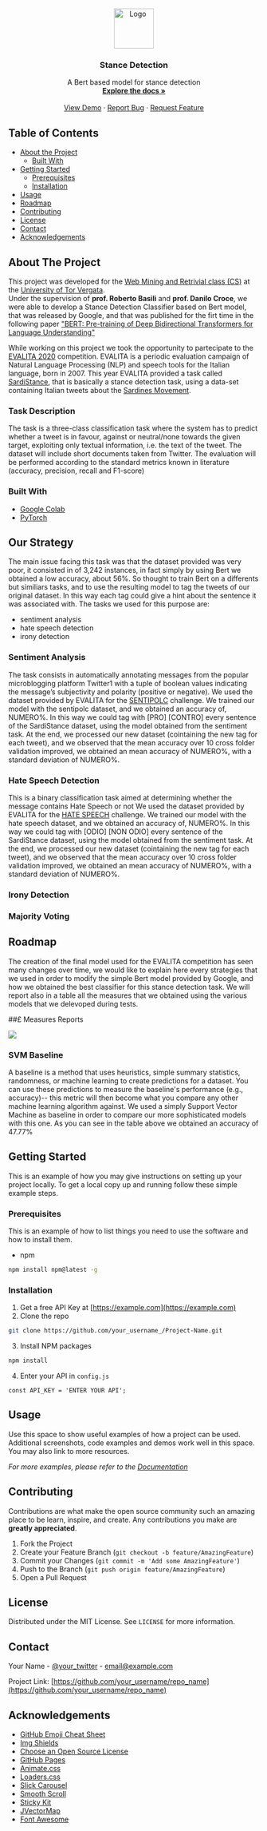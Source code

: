<!--
*** Thanks for checking out this README Template. If you have a suggestion that would
*** make this better, please fork the repo and create a pull request or simply open
*** an issue with the tag "enhancement".
*** Thanks again! Now go create something AMAZING! :D
-->





<!-- PROJECT SHIELDS -->
<!--
*** I'm using markdown "reference style" links for readability.
*** Reference links are enclosed in brackets [ ] instead of parentheses ( ).
*** See the bottom of this document for the declaration of the reference variables
*** for contributors-url, forks-url, etc. This is an optional, concise syntax you may use.
*** https://www.markdownguide.org/basic-syntax/#reference-style-links
-->




<!-- PROJECT LOGO -->
<br />
<p align="center">
  <a href="https://github.com/othneildrew/Best-README-Template">
    <img src="https://github.com/March-08/Stance_Detetion/blob/master/logo.png" alt="Logo" width="80" height="80">
  </a>

  <h3 align="center">Stance Detection</h3>

  <p align="center">
    A Bert based model for stance detection
    <br />
    <a href="https://github.com/othneildrew/Best-README-Template"><strong>Explore the docs »</strong></a>
    <br />
    <br />
    <a href="https://github.com/othneildrew/Best-README-Template">View Demo</a>
    ·
    <a href="https://github.com/othneildrew/Best-README-Template/issues">Report Bug</a>
    ·
    <a href="https://github.com/othneildrew/Best-README-Template/issues">Request Feature</a>
  </p>
</p>



<!-- TABLE OF CONTENTS -->
## Table of Contents

* [About the Project](#about-the-project)
  * [Built With](#built-with)
* [Getting Started](#getting-started)
  * [Prerequisites](#prerequisites)
  * [Installation](#installation)
* [Usage](#usage)
* [Roadmap](#roadmap)
* [Contributing](#contributing)
* [License](#license)
* [Contact](#contact)
* [Acknowledgements](#acknowledgements)



<!-- ABOUT THE PROJECT -->
## About The Project


This project was developed for the [Web Mining and Retrivial class (CS)](http://ai-nlp.info.uniroma2.it/basili/didattica/WmIR_18_19/) at the [University of Tor Vergata](http://www.informatica.uniroma2.it/).<br/>
Under the supervision of **prof. Roberto Basili** and **prof. Danilo Croce**, we were able to develop a Stance Detection Classifier based on Bert model, that was released by Google, and that was published for the firt time in the following paper ["BERT: Pre-training of Deep Bidirectional Transformers for
Language Understanding"](https://arxiv.org/pdf/1810.04805.pdf)

While working on this project we took the opportunity to partecipate to the [EVALITA 2020](http://www.evalita.it/) competition.
EVALITA is a periodic evaluation campaign of Natural Language Processing (NLP) and speech tools for the Italian language, born in 2007.
This year EVALITA provided a task called [SardiStance](http://www.di.unito.it/~tutreeb/sardistance-evalita2020/index.html), that is basically a stance detection task, using a data-set containing Italian tweets about the [Sardines Movement](https://en.wikipedia.org/wiki/Sardines_movement).

### Task Description
The task is a three-class classification task where the system has to predict whether a tweet is in favour, against or neutral/none towards the given target, exploiting only textual information, i.e. the text of the tweet.
The dataset will include short documents taken from Twitter.
The evaluation will be performed according to the standard metrics known in literature (accuracy, precision, recall and F1-score)



### Built With
* [Google Colab](https://colab.research.google.com/github/tensorflow/examples/blob/master/courses/udacity_intro_to_tensorflow_for_deep_learning/l01c01_introduction_to_colab_and_python.ipynb)
* [PyTorch](https://pytorch.org/)

## Our Strategy

The main issue facing this task was that the dataset provided was very poor, it consisted in of 3,242 instances, in fact simply by using Bert we obtained a low accuracy, about 56%.
So thought to train Bert on a differents but similiars tasks, and to use the resulting model to tag the tweets of our original dataset.
In this way each tag could give a hint about the sentence it was associated with.
The tasks we used for this purpose are:
- sentiment analysis
- hate speech detection
- irony detection

### Sentiment Analysis
The task consists in automatically annotating messages from the popular microblogging platform Twitter1 with a tuple of boolean values indicating the message’s subjectivity and polarity (positive or negative).
We used the dataset provided by EVALITA for the [SENTIPOLC](http://www.evalita.it/2016/tasks/sentipolc) challenge.
We trained our model with the sentipolc dataset, and we obtained an accuracy of, NUMERO%.
In this way we could tag with [PRO] [CONTRO] every sentence of the SardiStance dataset, using the model obtained from the sentiment task.
At the end, we processed our new dataset (cointaining the new tag for each tweet), and we observed that the mean accuracy over 10 cross folder validation improved, we obtained an mean accuracy of NUMERO%, with a standard deviation of NUMERO%.


### Hate Speech Detection
This is a binary classification task aimed at determining whether the message contains Hate Speech or not
We used the dataset provided by EVALITA for the [HATE SPEECH](http://www.di.unito.it/~tutreeb/haspeede-evalita18/index.html) challenge.
We trained our model with the hate speech dataset, and we obtained an accuracy of, NUMERO%.
In this way we could tag with [ODIO] [NON ODIO] every sentence of the SardiStance dataset, using the model obtained from the sentiment task.
At the end, we processed our new dataset (cointaining the new tag for each tweet), and we observed that the mean accuracy over 10 cross folder validation improved, we obtained an mean accuracy of NUMERO%, with a standard deviation of NUMERO%.


### Irony Detection


### Majority Voting





<!-- ROADMAP -->
## Roadmap

The creation of the final model used for the EVALITA competition has seen many changes over time, we would like to explain here every strategies that we used in order to modify the simple Bert model provided by Google, and how we obtained the best classifier for this stance detection task.
We will report also in a table all the measures that we obtained using the various models that we delevoped during tests.

##£ Measures Reports

<img src="https://github.com/March-08/Stance_Detetion/blob/master/Cattura.PNG"/>





### SVM Baseline
A baseline is a method that uses heuristics, simple summary statistics, randomness, or machine learning to create predictions for a dataset. You can use these predictions to measure the baseline's performance (e.g., accuracy)-- this metric will then become what you compare any other machine learning algorithm against.
We used a simply Support Vector Machine as baseline in order to compare our more sophisticated models with this one.
As you can see in the table above we obtained an accuracy of 47.77%




<!-- GETTING STARTED -->
## Getting Started

This is an example of how you may give instructions on setting up your project locally.
To get a local copy up and running follow these simple example steps.

### Prerequisites

This is an example of how to list things you need to use the software and how to install them.
* npm
```sh
npm install npm@latest -g
```

### Installation

1. Get a free API Key at [https://example.com](https://example.com)
2. Clone the repo
```sh
git clone https://github.com/your_username_/Project-Name.git
```
3. Install NPM packages
```sh
npm install
```
4. Enter your API in `config.js`
```JS
const API_KEY = 'ENTER YOUR API';
```



<!-- USAGE EXAMPLES -->
## Usage

Use this space to show useful examples of how a project can be used. Additional screenshots, code examples and demos work well in this space. You may also link to more resources.

_For more examples, please refer to the [Documentation](https://example.com)_




<!-- CONTRIBUTING -->
## Contributing

Contributions are what make the open source community such an amazing place to be learn, inspire, and create. Any contributions you make are **greatly appreciated**.

1. Fork the Project
2. Create your Feature Branch (`git checkout -b feature/AmazingFeature`)
3. Commit your Changes (`git commit -m 'Add some AmazingFeature'`)
4. Push to the Branch (`git push origin feature/AmazingFeature`)
5. Open a Pull Request



<!-- LICENSE -->
## License

Distributed under the MIT License. See `LICENSE` for more information.



<!-- CONTACT -->
## Contact

Your Name - [@your_twitter](https://twitter.com/your_username) - email@example.com

Project Link: [https://github.com/your_username/repo_name](https://github.com/your_username/repo_name)



<!-- ACKNOWLEDGEMENTS -->
## Acknowledgements
* [GitHub Emoji Cheat Sheet](https://www.webpagefx.com/tools/emoji-cheat-sheet)
* [Img Shields](https://shields.io)
* [Choose an Open Source License](https://choosealicense.com)
* [GitHub Pages](https://pages.github.com)
* [Animate.css](https://daneden.github.io/animate.css)
* [Loaders.css](https://connoratherton.com/loaders)
* [Slick Carousel](https://kenwheeler.github.io/slick)
* [Smooth Scroll](https://github.com/cferdinandi/smooth-scroll)
* [Sticky Kit](http://leafo.net/sticky-kit)
* [JVectorMap](http://jvectormap.com)
* [Font Awesome](https://fontawesome.com)





<!-- MARKDOWN LINKS & IMAGES -->
<!-- https://www.markdownguide.org/basic-syntax/#reference-style-links -->
[contributors-shield]: https://img.shields.io/github/contributors/othneildrew/Best-README-Template.svg?style=flat-square
[contributors-url]: https://github.com/othneildrew/Best-README-Template/graphs/contributors
[forks-shield]: https://img.shields.io/github/forks/othneildrew/Best-README-Template.svg?style=flat-square
[forks-url]: https://github.com/othneildrew/Best-README-Template/network/members
[stars-shield]: https://img.shields.io/github/stars/othneildrew/Best-README-Template.svg?style=flat-square
[stars-url]: https://github.com/othneildrew/Best-README-Template/stargazers
[issues-shield]: https://img.shields.io/github/issues/othneildrew/Best-README-Template.svg?style=flat-square
[issues-url]: https://github.com/othneildrew/Best-README-Template/issues
[license-shield]: https://img.shields.io/github/license/othneildrew/Best-README-Template.svg?style=flat-square
[license-url]: https://github.com/othneildrew/Best-README-Template/blob/master/LICENSE.txt
[linkedin-shield]: https://img.shields.io/badge/-LinkedIn-black.svg?style=flat-square&logo=linkedin&colorB=555
[linkedin-url]: https://linkedin.com/in/othneildrew
[product-screenshot]: images/screenshot.png
